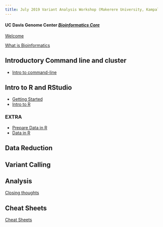 ```yaml
---
title: July 2019 Variant Analysis Workshop (Makerere University, Kampala, Uganda) Home
---
```


#### UC Davis Genome Center [*Bioinformatics Core*](http://bioinformatics.ucdavis.edu/)

[Welcome](welcome.md)

[What is Bioinformatics](pdfs/Genomics_a_perspective_March2019.pdf)


## Introductory Command line and cluster
* [Intro to command-line](cli/command-line-intro.md)


## Intro to R and RStudio
* [Getting Started](intro2R/RStudio.md)
* [Intro to R](intro2R/Intro2R.md)
### EXTRA
* [Prepare Data in R](intro2R/data_in_R_prepare.md)
* [Data in R](intro2R/orig_data_in_R.md)

## Data Reduction
<!--
* [Files and Filetypes](data_reduction/filetypes.md)
* [Project Setup](data_reduction/project_setup.md)
* [Preprocessing Data](data_reduction/preproc_htstream_DNA.md)
* [Aligners](data_reduction/alignment.md)
* [Generating Summarized Counts](data_reduction/counts.md)
* [Project Setup](data_reduction/project_setup.md)
-->

## Variant Calling

## Analysis



[Closing thoughts](closing.md)


## Cheat Sheets
[Cheat Sheets](cheatSheetIndex.md)
